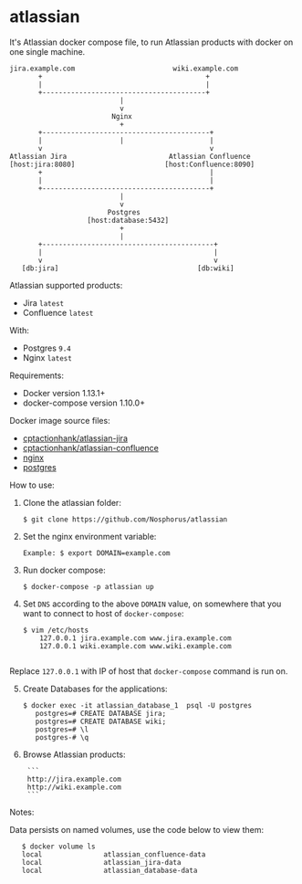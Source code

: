 # atlassian
It's Atlassian docker compose file, to run Atlassian products with docker on one single machine.

```
jira.example.com                        wiki.example.com
       +                                        +
       |                                        |
       +----------------------------------------+
                           |
                           v
                         Nginx
                           +
       +-----------------------------------------+
       |                   |                     |
       v                                         v
Atlassian Jira                         Atlassian Confluence
[host:jira:8080]                      [host:Confluence:8090]
       +                                         |
       |                                         |
       +-----------------------------------------+
                           |
                           v
                        Postgres
                   [host:database:5432]
                           +
                           |
       +------------------------------------------+
       |                                          |
       v                                          v
   [db:jira]                                  [db:wiki]
```


Atlassian supported products:

- Jira `latest`
- Confluence `latest`


With:
- Postgres `9.4`
- Nginx `latest`

Requirements:

- Docker version 1.13.1+
- docker-compose version 1.10.0+

Docker image source files:

- [cptactionhank/atlassian-jira](https://hub.docker.com/r/cptactionhank/atlassian-jira/)
- [cptactionhank/atlassian-confluence](https://hub.docker.com/r/cptactionhank/atlassian-confluence/)
- [nginx](https://hub.docker.com/_/nginx/)
- [postgres](https://hub.docker.com/_/postgres/)

How to use:

1. Clone the atlassian folder:


    ```
    $ git clone https://github.com/Nosphorus/atlassian
    ```

2. Set the nginx environment variable:

    ```
    Example: $ export DOMAIN=example.com
     ```

3. Run docker compose:


    ```
    $ docker-compose -p atlassian up
    ```

4. Set `DNS` according to the above `DOMAIN` value, on somewhere that you want to connect to host of `docker-compose`:


    ```
    $ vim /etc/hosts
        127.0.0.1 jira.example.com www.jira.example.com
        127.0.0.1 wiki.example.com www.wiki.example.com
        
    ```
Replace `127.0.0.1` with IP of host that `docker-compose` command is run on.

5. Create Databases for the applications:


    ```
    $ docker exec -it atlassian_database_1  psql -U postgres
       postgres=# CREATE DATABASE jira;
       postgres=# CREATE DATABASE wiki;
       postgres=# \l
       postgres-# \q
    ```

6. Browse Atlassian products:


        ```
        http://jira.example.com
        http://wiki.example.com
        ```

Notes:

Data persists on named volumes, use the code below to view them:


       $ docker volume ls
       local               atlassian_confluence-data
       local               atlassian_jira-data
       local               atlassian_database-data
